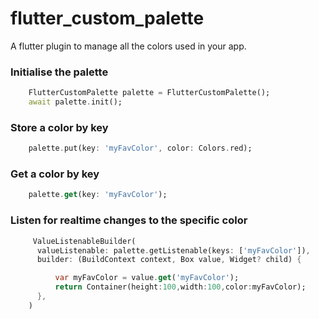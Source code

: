 # flutter_custom_palette

A flutter plugin to manage all the colors used in your app.


### Initialise the palette
```dart
    FlutterCustomPalette palette = FlutterCustomPalette();
    await palette.init();
```

### Store a color by key
```dart
    palette.put(key: 'myFavColor', color: Colors.red);
```

### Get a color by key
```dart
    palette.get(key: 'myFavColor');
```

### Listen for realtime changes to the specific color
```dart
     ValueListenableBuilder(
      valueListenable: palette.getListenable(keys: ['myFavColor']),
      builder: (BuildContext context, Box value, Widget? child) {

          var myFavColor = value.get('myFavColor');
          return Container(height:100,width:100,color:myFavColor);
      },
    )
```

